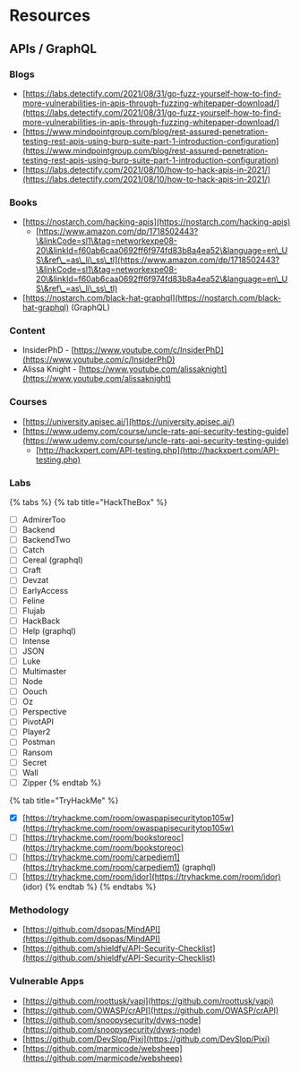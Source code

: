 # Resources

## APIs / GraphQL

### Blogs

* [https://labs.detectify.com/2021/08/31/go-fuzz-yourself-how-to-find-more-vulnerabilities-in-apis-through-fuzzing-whitepaper-download/](https://labs.detectify.com/2021/08/31/go-fuzz-yourself-how-to-find-more-vulnerabilities-in-apis-through-fuzzing-whitepaper-download/)
* [https://www.mindpointgroup.com/blog/rest-assured-penetration-testing-rest-apis-using-burp-suite-part-1-introduction-configuration](https://www.mindpointgroup.com/blog/rest-assured-penetration-testing-rest-apis-using-burp-suite-part-1-introduction-configuration)
* [https://labs.detectify.com/2021/08/10/how-to-hack-apis-in-2021/](https://labs.detectify.com/2021/08/10/how-to-hack-apis-in-2021/)

### Books

* [https://nostarch.com/hacking-apis](https://nostarch.com/hacking-apis)
  * [https://www.amazon.com/dp/1718502443?\&linkCode=sl1\&tag=networkexpe08-20\&linkId=f60ab6caa0692ff6f974fd83b8a4ea52\&language=en\_US\&ref\_=as\_li\_ss\_tl](https://www.amazon.com/dp/1718502443?\&linkCode=sl1\&tag=networkexpe08-20\&linkId=f60ab6caa0692ff6f974fd83b8a4ea52\&language=en\_US\&ref\_=as\_li\_ss\_tl)
* [https://nostarch.com/black-hat-graphql](https://nostarch.com/black-hat-graphql) (GraphQL)

### Content

* InsiderPhD - [https://www.youtube.com/c/InsiderPhD](https://www.youtube.com/c/InsiderPhD)
* Alissa Knight - [https://www.youtube.com/alissaknight](https://www.youtube.com/alissaknight)

### Courses

* [https://university.apisec.ai/](https://university.apisec.ai/)
* [https://www.udemy.com/course/uncle-rats-api-security-testing-guide](https://www.udemy.com/course/uncle-rats-api-security-testing-guide)
  * [http://hackxpert.com/API-testing.php](http://hackxpert.com/API-testing.php)

### Labs

{% tabs %}
{% tab title="HackTheBox" %}
* [ ] AdmirerToo
* [ ] Backend
* [ ] BackendTwo
* [ ] Catch
* [ ] Cereal (graphql)
* [ ] Craft
* [ ] Devzat
* [ ] EarlyAccess
* [ ] Feline
* [ ] Flujab
* [ ] HackBack
* [ ] Help (graphql)
* [ ] Intense
* [ ] JSON
* [ ] Luke
* [ ] Multimaster
* [ ] Node
* [ ] Oouch
* [ ] Oz
* [ ] Perspective
* [ ] PivotAPI
* [ ] Player2
* [ ] Postman
* [ ] Ransom
* [ ] Secret
* [ ] Wall
* [ ] Zipper
{% endtab %}

{% tab title="TryHackMe" %}
* [x] [https://tryhackme.com/room/owaspapisecuritytop105w](https://tryhackme.com/room/owaspapisecuritytop105w)
* [ ] [https://tryhackme.com/room/bookstoreoc](https://tryhackme.com/room/bookstoreoc)
* [ ] [https://tryhackme.com/room/carpediem1](https://tryhackme.com/room/carpediem1) (graphql)
* [ ] [https://tryhackme.com/room/idor](https://tryhackme.com/room/idor) (idor)
{% endtab %}
{% endtabs %}

### Methodology

* [https://github.com/dsopas/MindAPI](https://github.com/dsopas/MindAPI)
* [https://github.com/shieldfy/API-Security-Checklist](https://github.com/shieldfy/API-Security-Checklist)

### Vulnerable Apps

* [https://github.com/roottusk/vapi](https://github.com/roottusk/vapi)
* [https://github.com/OWASP/crAPI](https://github.com/OWASP/crAPI)
* [https://github.com/snoopysecurity/dvws-node](https://github.com/snoopysecurity/dvws-node)
* [https://github.com/DevSlop/Pixi](https://github.com/DevSlop/Pixi)
* [https://github.com/marmicode/websheep](https://github.com/marmicode/websheep)
